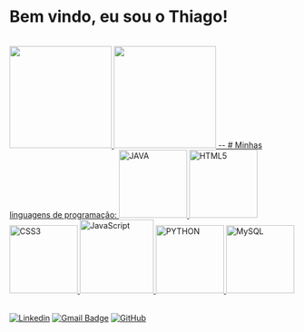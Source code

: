 # Bem vindo, eu sou o Thiago!
<table>
<table>
  <a href="https://github.com/seixasthii">
  <img height="180em" src="https://github-readme-stats.vercel.app/api?username=seixasthii&show_icons=true&theme=tokyonight&include_all_commits=true&count_private=true"/>
  <img height="180em" src="https://github-readme-stats.vercel.app/api/top-langs/?username=seixasthii&langs_count=8&theme=tokyonight"/>
    --
# Minhas linguagens de programação:
  <img src="https://img.icons8.com/?size=100&id=13679&format=png&color=000000" width="120" alt="JAVA" >
  <img src="https://img.icons8.com/color/2x/html-5.png" width="120" alt="HTML5">
  <img src="https://img.icons8.com/color/2x/css3.png" width="120" alt="CSS3">
  <img src="https://static.vecteezy.com/system/resources/previews/027/127/560/non_2x/javascript-logo-javascript-icon-transparent-free-png.png" width="130" alt="JavaScript">
  <img src="https://img.icons8.com/?size=100&id=13441&format=png&color=000000" width="120" alt="PYTHON">
  <img src="https://img.icons8.com/?size=100&id=39855&format=png&color=000000" width="120" alt="MySQL">
  
</table>

<div>
  
  [![Linkedin](https://img.shields.io/badge/-ThiagoSeixas-blue?style=flat-square&logo=Linkedin&logoColor=white&link=www.linkedin.com/in/thiago-seixas-3a4a0628a)](www.linkedin.com/in/thiago-seixas-3a4a0628a)
  [![Gmail Badge](https://img.shields.io/badge/-thiagoseixas2005@gmail.com-006bed?style=flat-square&logo=Gmail&logoColor=white&link=mailto:thiagoseixas2005@gmail.com)](mailto:thiagoseixas2005@gmail.com)
  [![GitHub](https://img.shields.io/github/followers/seixasthii?label=follow&style=social)](https://github.com/seixasthii)
</div>
